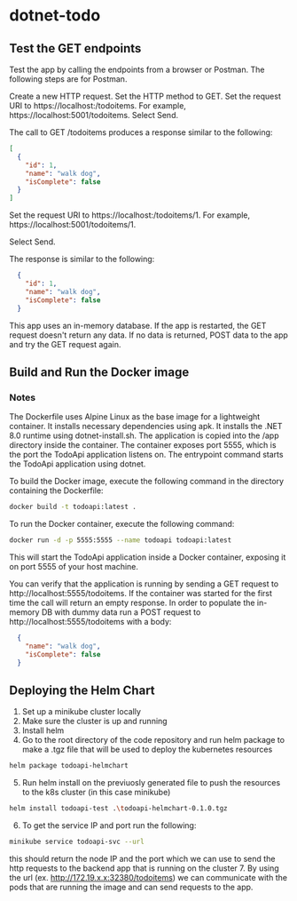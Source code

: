 # dotnet-todo

## Test the GET endpoints

Test the app by calling the endpoints from a browser or Postman. The following steps are for Postman.

  Create a new HTTP request.
  Set the HTTP method to GET.
  Set the request URI to https://localhost:<port>/todoitems. For example, https://localhost:5001/todoitems.
  Select Send.

The call to GET /todoitems produces a response similar to the following:

```json
[
  {
    "id": 1,
    "name": "walk dog",
    "isComplete": false
  }
]
```

  Set the request URI to https://localhost:<port>/todoitems/1. For example, https://localhost:5001/todoitems/1.

  Select Send.

  The response is similar to the following:

```json
  {
    "id": 1,
    "name": "walk dog",
    "isComplete": false
  }
```

This app uses an in-memory database. If the app is restarted, the GET request doesn't return any data. If no data is returned, POST data to the app and try the GET request again.

## Build and Run the Docker image

### Notes
The Dockerfile uses Alpine Linux as the base image for a lightweight container.
It installs necessary dependencies using apk.
It installs the .NET 8.0 runtime using dotnet-install.sh.
The application is copied into the /app directory inside the container.
The container exposes port 5555, which is the port the TodoApi application listens on.
The entrypoint command starts the TodoApi application using dotnet.


To build the Docker image, execute the following command in the directory containing the Dockerfile:

```bash
docker build -t todoapi:latest .
```

To run the Docker container, execute the following command:

```bash
docker run -d -p 5555:5555 --name todoapi todoapi:latest
```

This will start the TodoApi application inside a Docker container, exposing it on port 5555 of your host machine.

You can verify that the application is running by sending a GET request to http://localhost:5555/todoitems. If the container was started for the first time the call will return an empty response. In order to populate the in-memory DB with dummy data run a POST request to http://localhost:5555/todoitems with a body:

```json
  {
    "name": "walk dog",
    "isComplete": false
  }
```

## Deploying the Helm Chart

1. Set up a minikube cluster locally
2. Make sure the cluster is up and running
3. Install helm
4. Go to the root directory of the code repository and run helm package to make a .tgz file that will be used to deploy the kubernetes resources
```bash
helm package todoapi-helmchart
```
5. Run helm install on the previuosly generated file to push the resources to the k8s cluster (in this case minikube)
```bash
helm install todoapi-test .\todoapi-helmchart-0.1.0.tgz
```
6. To get the service IP and port run the following:
```bash
minikube service todoapi-svc --url
```
this should return the node IP and the port which we can use to send the http requests to the backend app that is running on the cluster
7. By using the url (ex. http://172.19.x.x:32380/todoitems) we can communicate with the pods that are running the image and can send requests to the app.
